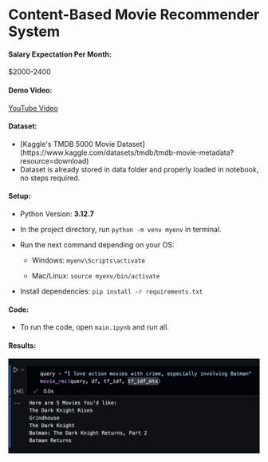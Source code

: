 # Content-Based Movie Recommender System

#### Salary Expectation Per Month: 
 $2000-2400

#### Demo Video:
[YouTube Video](https://youtu.be/_6ISeu_XY6w)

#### Dataset: 
<ul>
<li>
[Kaggle's TMDB 5000 Movie Dataset](https://www.kaggle.com/datasets/tmdb/tmdb-movie-metadata?resource=download)
</li>
<li> Dataset is already stored in data folder and properly loaded in notebook, no steps required. </li>
</ul>

#### Setup:
<ul>
<li> Python Version: <b>3.12.7</b>
<li> 

In the project directory, run `python -m venv myenv` in terminal. 
<li> Run the next command depending on your OS:
<ul>

<li>

Windows: `myenv\Scripts\activate` 
</li>

<li>

Mac/Linux: `source myenv/bin/activate` 
</li>
</li>
</ul>
<li> 

Install dependencies: `pip install -r requirements.txt`
</li>
</ul>

#### Code:
<ul><li>

To run the code, open `main.ipynb` and run all. 
</li>
</ul>

#### Results:
![image](demo.png)